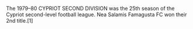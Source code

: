 The 1979–80 CYPRIOT SECOND DIVISION was the 25th season of the Cypriot second-level football league. Nea Salamis Famagusta FC won their 2nd title.[1]
